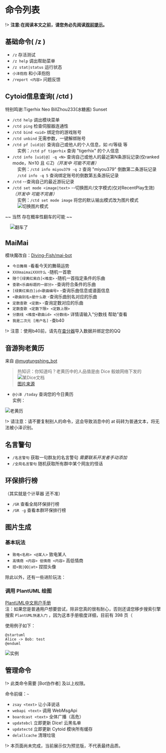 # 命令列表  

!> **注意:在阅读本文之前，请您务必先阅读[观前提示](./qa)。**  

## 基础命令( /z )  

- `/z` 存活测试
- `/z help` 调出帮助菜单
- `/z stat|status` 运行状态
- `小泽抱抱` 和小泽抱抱
- `/report <内容>` 问题反馈

## Cytoid信息查询( /ctd )  

特别鸣谢:Tigerhix Neo BillZhou233(冰糖酱) Sunset  

- `/ctd help` 调出模块菜单
- `/ctd ping` 检查伺服器连通性
- `/ctd bind <uid>` 绑定你的游戏账号
- `/ctd unbind` 无需参数，一键解绑账号
- `/ctd pf [uid|@]` 查询自己或他人的个人信息，如 rt/等级 等  
&nbsp;&nbsp;&nbsp;&nbsp;实例：`/ctd pf tigerhix` 查询 "tigerhix" 的个人信息  
- `/ctd info [uid|@] -q <N>` 查询自己或他人的最近第N条游玩记录(仅ranked mode，N≤10 且 ∈Z)*（开发中 可能不完善）*  
&nbsp;&nbsp;&nbsp;&nbsp;实例：`/ctd info miyou379 -q 2` 查询 "miyou379" 倒数第二条游玩记录  
&nbsp;&nbsp;&nbsp;&nbsp;`/ctd info -q 5` 查询绑定账号的倒数第五条游玩记录  
- `/ctd` --查询自己的最近游玩记录
- `/ctd set mode <image|text>` --切换图片/文字模式(仅对RecentPlay生效)*（开发中 可能不完善）*  
&nbsp;&nbsp;&nbsp;&nbsp;实例：`/ctd set mode image` 将您的默认输出模式改为图片模式  
&nbsp;&nbsp;&nbsp;&nbsp;![切换图片模式](https://cdn.u1.huluxia.com/g4/M01/25/68/rBAAdmG3QcCANSfLAAA0ypDCusc326.png)  

~~ 当然 存在概率性翻车的可能 ~~  

&nbsp;&nbsp;&nbsp;&nbsp;![翻车了](https://cdn.u1.huluxia.com/g4/M03/25/69/rBAAdmG3Qi2AeHWiAABp2Lsn_ww173.png)  

## MaiMai

模块魔改自：[Diving-Fish/mai-bot](https://github.com/Diving-Fish/mai-bot)  

- `今日舞萌` -看看今天的舞萌运势  
- `XXXmaimaiXXX什么` -随机一首歌  
- `随个[绿黄红紫白]<难度>` -随机一首指定条件的乐曲  
- `查歌<乐曲标题的一部分>` -查询符合条件的乐曲  
- `[绿黄红紫白]id<歌曲编号>` -查询乐曲信息或谱面信息  
- `<歌曲别名>是什么歌` -查询乐曲别名对应的乐曲  
- `定数查歌 <定数>` -查询定数对应的乐曲  
- `定数查歌 <定数下限> <定数上限>`  
- `分数线 <难度+歌曲id> <分数线>` 详情请输入“分数线 帮助”查看  
- `我是二次元 [用户名]` -查b40

!> 注意：使用b40前，请先在[查分器](https://www.diving-fish.com/maimaidx/prober/)导入数据并绑定您的QQ

## 音游狗老黄历

来自 [@mugtungshing_bot](https://t.me/mugtungshing_bot)  

> 热知识：你知道吗？老黄历中的人品值是由 Dice 骰娘网络下发的
![某Dice文档](https://p0.meituan.net/csc/a5756f2f388bb0ee804d1701782600855858.png)  
[图片来源](https://v2docs.kokona.tech/zh/latest/User_Manual.html?highlight=jrrp#jrrp)

- `@小泽 /today` 查询您的今日黄历  
实例：

![老黄历](https://cdn.u1.huluxia.com/g4/M03/25/73/rBAAdmG3R-yABPS1AAA9irZXntI887.png)

!> 请注意：请不要复制别人的命令，这会导致消息中的 at 码转为普通文本，将无法被小泽识别。  

## 名言警句

- `/名言警句` 获取一句群友的名言警句 *需要联系开发者手动添加*
- `/全局名言警句` 随机获取所有群中某个网友的怪话  

## 环保排行榜  

（其实就是个计草器 还不准）  

- `/GR` 查看全局环保排行榜  
- `/GR -g` 查看本群环保排行榜  

## 图片生成  

### 基本玩法

- `致电<名称> <@某人>` 致电某人
- `高情商 <内容> 低情商 <内容>` 高低情商
- `捏<我|QQ|at>` 捏捏头像  

除此以外，还有一些进阶玩法：  

### 调用 PlantUML 绘图  

[PlantUML中文用户手册](https://plantuml.com/zh/guide)  
注：如果您是普通用户想要尝试，除非您真的很有耐心，否则还请您移步搜索引擎搜索 `PlantUML快速入门` ，因为这本手册极度详细，目前有 398 页（

使用例子如下：  

```
@startuml
Alice -> Bob: test
@enduml
```

![实例](https://p1.meituan.net/csc/7cfe10d9f3771cbdb6b5e7c4286e707e12538.png)

## 管理命令  

!> 此类命令需要 [Bot协作者] 及以上权限。  

命令前缀：`~`  

- `zsay <text>` 让小泽说话
- `webapi <text>` 调用 WebMsgApi
- `boardcast <text>`  全体广播（高危）
- `updatebcl` 立即更新 Dice! 云黑名单
- `updatectd` 立即更新 Cytoid 模块所有缓存
- `delallcache` 清理垃圾

!> 本页面尚未完成，当前展示仅为预览版，不代表最终品质。  
